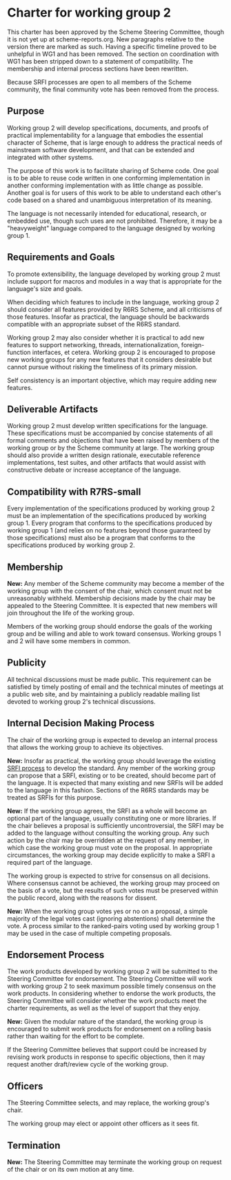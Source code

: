 # Charter for working group 2

This charter has been approved by the Scheme Steering Committee, though it is not yet up at scheme-reports.org.
New paragraphs relative to the version there
are marked as such.  Having a specific timeline proved to be
unhelpful in WG1 and has been removed.  The section on coordination
with WG1 has been stripped down to a statement of compatibility.
The membership and internal process sections have been rewritten.

Because SRFI processes are open to all members of the Scheme
community, the final community vote has been removed from the process.

## Purpose

Working group 2 will develop specifications, documents, and
proofs of practical implementability for a language that embodies
the essential character of Scheme, that is large enough to address
the practical needs of mainstream software development, and that
can be extended and integrated with other systems.

The purpose of this work is to facilitate sharing of Scheme code.
One goal is to be able to reuse code written in one conforming
implementation in another conforming implementation with as little
change as possible. Another goal is for users of this work to be
able to understand each other's code based on a shared and
unambiguous interpretation of its meaning.

The language is not necessarily intended for educational, research,
or embedded use, though such uses are not prohibited.  Therefore,
it may be a "heavyweight" language compared to the language
designed by working group 1.

## Requirements and Goals

To promote extensibility, the language developed by working group 2
must include support for macros and modules in a way that is
appropriate for the language's size and goals.

When deciding which features to include in the language, working
group 2 should consider all features provided by R6RS Scheme, and
all criticisms of those features.  Insofar as practical, the
language should be backwards compatible with an appropriate
subset of the R6RS standard.

Working group 2 may also consider whether it is practical to add
new features to support networking, threads, internationalization,
foreign-function interfaces, et cetera. Working group 2 is
encouraged to propose new working groups for any new features
that it considers desirable but cannot pursue without risking
the timeliness of its primary mission.

Self consistency is an important objective, which may require
adding new features.

## Deliverable Artifacts

Working group 2 must develop written specifications for the
language. These specifications must be accompanied by concise
statements of all formal comments and objections that have been
raised by members of the working group or by the Scheme community
at large. The working group should also provide a written design
rationale, executable reference implementations, test suites, and
other artifacts that would assist with constructive debate or
increase acceptance of the language.

## Compatibility with R7RS-small

Every implementation of the specifications produced by working group 2
must be an implementation of the specifications produced by working
group 1. Every program that conforms to the specifications produced
by working group 1 (and relies on no features beyond those guaranteed
by those specifications) must also be a program that conforms to the
specifications produced by working group 2.


## Membership

**New:**
Any member of the Scheme community may become a member of the working
group with the consent of the chair, which consent must not be unreasonably
withheld.  Membership decisions made by the chair may be appealed
to the Steering Committee.  It is expected that new members will join
throughout the life of the working group.

Members of the working group should endorse the goals of the
working group and be willing and able to work toward consensus.
Working groups 1 and 2 will have some members in common.

## Publicity

All technical discussions must be made public. This requirement
can be satisfied by timely posting of email and the technical
minutes of meetings at a public web site, and by maintaining
a publicly readable mailing list devoted to working group 2's
technical discussions.

## Internal Decision Making Process

The chair of the working group is expected to develop an
internal process that allows the working group to achieve
its objectives.

**New:**
Insofar as practical, the working group should leverage the
existing [SRFI process](http://srfi.schemers.org/srfi-process.html)
to develop the standard.  Any member of the working
group can propose that a SRFI, existing or to be created, should
become part of the language.  It is expected that many existing
and new SRFIs will be added to the language in this fashion.
Sections of the R6RS standards may be treated as SRFIs for this
purpose.

**New:**
If the working group agrees, the SRFI as a whole will become
an optional part of the language, usually constituting one or more
libraries.  If the chair believes a proposal is sufficiently
uncontroversial, the SRFI may be added to the language without
consulting the working group.  Any such action by the
chair may be overridden at the request of any member, in which
case the working group must vote on the proposal.  In
appropriate circumstances, the working group may decide
explicitly to make a SRFI a required part of the language.

The working group is expected to strive for consensus on all
decisions. Where consensus cannot be achieved, the working
group may proceed on the basis of a vote, but the results of
such votes must be preserved within the public record, along
with the reasons for dissent.

**New:**
When the working group votes yes or no on a proposal, a simple
majority of the legal votes cast (ignoring abstentions) shall
determine the vote.  A process similar to the ranked-pairs
voting used by working group 1 may be used in the case of multiple
competing proposals.

## Endorsement Process

The work products developed by working group 2 will be submitted
to the Steering Committee for endorsement. The Steering Committee
will work with working group 2 to seek maximum possible timely
consensus on the work products. In considering whether to endorse
the work products, the Steering Committee will consider whether
the work products meet the charter requirements, as well as the
level of support that they enjoy.

**New:**
Given the modular nature of the standard, the working group is
encouraged to submit work products for endorsement on a rolling basis
rather than waiting for the effort to be complete.

If the Steering Committee believes that support could be increased
by revising work products in response to specific objections, then
it may request another draft/review cycle of the working group.

## Officers

The Steering Committee selects, and may replace, the working group's chair.

The working group may elect or appoint other officers as it sees fit.

## Termination

**New:**
The Steering Committee may terminate the working group on request of the
chair or on its own motion at any time.

